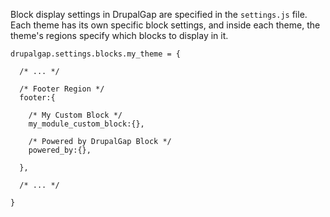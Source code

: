 Block display settings in DrupalGap are specified in the `settings.js` file. Each theme has its own specific block settings, and inside each theme, the theme's regions specify which blocks to display in it.

```
drupalgap.settings.blocks.my_theme = {

  /* ... */

  /* Footer Region */
  footer:{

    /* My Custom Block */
    my_module_custom_block:{},

    /* Powered by DrupalGap Block */
    powered_by:{},

  },

  /* ... */

}
```
